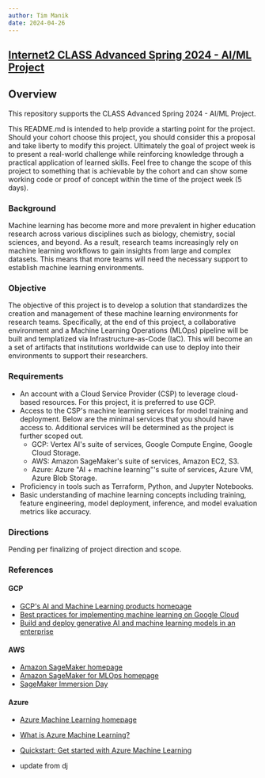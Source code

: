 ```yaml
---
author: Tim Manik
date: 2024-04-26
---
```


## [Internet2 CLASS Advanced Spring 2024 - AI/ML Project](https://github.com/Internet2/class-adv-spr2024-proj2)

## Overview

This repository supports the CLASS Advanced Spring 2024 - AI/ML Project.

This README.md is intended to help provide a starting point for the project. Should your cohort choose this project, you should consider this a proposal and take liberty to modify this project. Ultimately the goal of project week is to present a real-world challenge while reinforcing knowledge through a practical application of learned skills. Feel free to change the scope of this project to something that is achievable by the cohort and can show some working code or proof of concept within the time of the project week (5 days).


### Background

Machine learning has become more and more prevalent in higher education research across various disciplines such as biology, chemistry, social sciences, and beyond. As a result, research teams increasingly rely on machine learning workflows to gain insights from large and complex datasets. This means that more teams will need the necessary support to establish machine learning environments.

### Objective

The objective of this project is to develop a solution that standardizes the creation and management of these machine learning environments for research teams. Specifically, at the end of this project, a collaborative environment and a Machine Learning Operations (MLOps) pipeline will be built and templatized via Infrastructure-as-Code (IaC). This will become an a set of artifacts that institutions worldwide can use to deploy into their environments to support their researchers.


### Requirements

- An account with a Cloud Service Provider (CSP) to leverage cloud-based resources. For this project, it is preferred to use GCP.
- Access to the CSP's machine learning services for model training and deployment. Below are the minimal services that you should have access to. Additional services will be determined as the project is further scoped out.
    - GCP: Vertex AI's suite of services, Google Compute Engine, Google Cloud Storage.
    - AWS: Amazon SageMaker's suite of services, Amazon EC2, S3.
    - Azure: Azure "AI + machine learning"'s suite of services, Azure VM, Azure Blob Storage.
- Proficiency in tools such as Terraform, Python, and Jupyter Notebooks.
- Basic understanding of machine learning concepts including training, feature engineering, model deployment, inference, and model evaluation metrics like accuracy.

### Directions

Pending per finalizing of project direction and scope.


### References

#### GCP
- [GCP's AI and Machine Learning products homepage](https://cloud.google.com/ai)
- [Best practices for implementing machine learning on Google Cloud](https://cloud.google.com/architecture/ml-on-gcp-best-practices)
- [Build and deploy generative AI and machine learning models in an enterprise](https://cloud.google.com/architecture/genai-mlops-blueprint)

#### AWS
- [Amazon SageMaker homepage](https://aws.amazon.com/sagemaker/)
- [Amazon SageMaker for MLOps homepage](https://aws.amazon.com/sagemaker/mlops/)
- [SageMaker Immersion Day](https://catalog.us-east-1.prod.workshops.aws/workshops/63069e26-921c-4ce1-9cc7-dd882ff62575/en-US)

#### Azure
- [Azure Machine Learning homepage](https://azure.microsoft.com/en-us/products/machine-learning)
- [What is Azure Machine Learning?](https://learn.microsoft.com/en-us/azure/machine-learning/overview-what-is-azure-machine-learning)
- [Quickstart: Get started with Azure Machine Learning](https://learn.microsoft.com/en-us/azure/machine-learning/tutorial-azure-ml-in-a-day)

- update from dj
